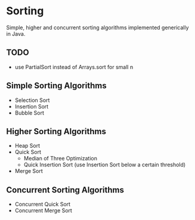 # Sorting

Simple, higher and concurrent sorting algorithms implemented generically in
Java.

## TODO

- use PartialSort instead of Arrays.sort for small n 

## Simple Sorting Algorithms

- Selection Sort
- Insertion Sort
- Bubble Sort

## Higher Sorting Algorithms

- Heap Sort
- Quick Sort
    - Median of Three Optimization
    - Quick Insertion Sort (use Insertion Sort below a certain threshold)
- Merge Sort

## Concurrent Sorting Algorithms

- Concurrent Quick Sort
- Concurrent Merge Sort
